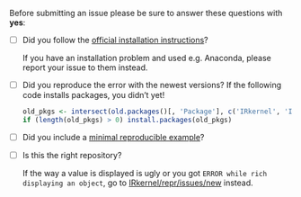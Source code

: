 Before submitting an issue please be sure to answer these questions with **yes**:

- [ ] Did you follow the [official installation instructions](https://irkernel.github.io/installation/)?

    If you have an installation problem and used e.g. Anaconda, please report your issue to them instead.

- [ ] Did you reproduce the error with the newest versions? If the following code installs packages, you didn’t yet!

    ```r
    old_pkgs <- intersect(old.packages()[, 'Package'], c('IRkernel', 'IRdisplay', 'repr'))
    if (length(old_pkgs) > 0) install.packages(old_pkgs)
    ```

- [ ] Did you include a [minimal reproducible example](https://stackoverflow.com/a/5963610/247482)?
- [ ] Is this the right repository?

    If the way a value is displayed is ugly or you got `ERROR while rich displaying an object`,
    go to [IRkernel/repr/issues/new](https://github.com/IRkernel/repr/issues/new) instead.
